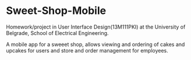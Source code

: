 # Sweet-Shop-Mobile

Homework/project in User Interface Design(13M111PKI) at the University of Belgrade, School of Electrical Engineering.

A mobile app for a sweeet shop, allows viewing and ordering of cakes and upcakes for users and store and order management for employees.
